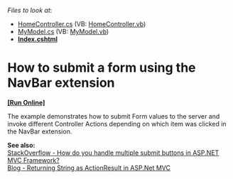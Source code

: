 <!-- default file list -->
*Files to look at*:

* [HomeController.cs](./CS/Controllers/HomeController.cs) (VB: [HomeController.vb](./VB/Controllers/HomeController.vb))
* [MyModel.cs](./CS/Models/MyModel.cs) (VB: [MyModel.vb](./VB/Models/MyModel.vb))
* **[Index.cshtml](./CS/Views/Home/Index.cshtml)**
<!-- default file list end -->
# How to submit a form using the NavBar extension
<!-- run online -->
**[[Run Online]](https://codecentral.devexpress.com/e3005)**
<!-- run online end -->


<p>The example demonstrates how to submit Form values to the server and invoke different Controller Actions depending on which item was clicked in the NavBar extension.</p><p><strong>See also:</strong><br />
<a href="http://stackoverflow.com/questions/442704/how-do-you-handle-multiple-submit-buttons-in-asp-net-mvc-framework"><u>StackOverflow - How do you handle multiple submit buttons in ASP.NET MVC Framework?</u></a><u><br />
</u><a href="http://www.bloggersworld.com/index.php/2009/10/27/returning-string-as-actionresult-in-aspnet-mvc/"><u>Blog - Returning String as ActionResult in ASP.Net MVC</u></a></p>

<br/>


